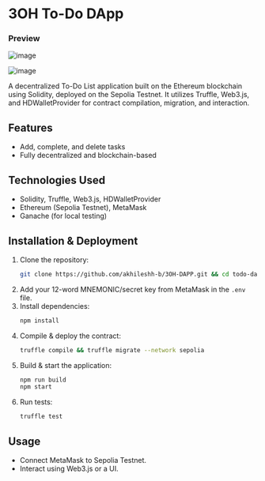 # 3OH To-Do DApp

### Preview

![image](https://github.com/user-attachments/assets/ab277121-b206-4569-bcb6-054bcd22f6ca)

![image](https://github.com/user-attachments/assets/307e68f5-df96-4a4f-851a-2d7e7ba22923)

A decentralized To-Do List application built on the Ethereum blockchain using Solidity, deployed on the Sepolia Testnet. It utilizes Truffle, Web3.js, and HDWalletProvider for contract compilation, migration, and interaction.

## Features
- Add, complete, and delete tasks
- Fully decentralized and blockchain-based

## Technologies Used
- Solidity, Truffle, Web3.js, HDWalletProvider
- Ethereum (Sepolia Testnet), MetaMask
- Ganache (for local testing)

## Installation & Deployment
1. Clone the repository:
   ```sh
   git clone https://github.com/akhileshh-b/3OH-DAPP.git && cd todo-dapp
   ```
2. Add your 12-word MNEMONIC/secret key from MetaMask in the `.env` file.
3. Install dependencies:
   ```sh
   npm install
   ```
4. Compile & deploy the contract:
   ```sh
   truffle compile && truffle migrate --network sepolia
   ```
5. Build & start the application:
   ```sh
   npm run build
   npm start
   ```
6. Run tests:
   ```sh
   truffle test
   ```

## Usage
- Connect MetaMask to Sepolia Testnet.
- Interact using Web3.js or a UI.
  
